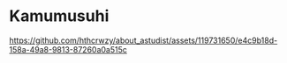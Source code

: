 # Kamumusuhi

https://github.com/hthcrwzy/about_astudist/assets/119731650/e4c9b18d-158a-49a8-9813-87260a0a515c
